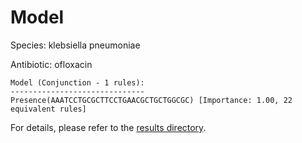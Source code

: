 
# Model

Species: klebsiella pneumoniae

Antibiotic: ofloxacin

```
Model (Conjunction - 1 rules):
------------------------------
Presence(AAATCCTGCGCTTCCTGAACGCTGCTGGCGC) [Importance: 1.00, 22 equivalent rules]

```

For details, please refer to the [results directory](../../../../../results/scm_b/klebsiella%20pneumoniae/ofloxacin/repeat_3/).

